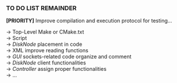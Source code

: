 ### TO DO LIST REMAINDER

**[PRIORITY]** Improve compilation and execution protocol for testing... 

&#8594; Top-Level Make or CMake.txt \
&#8594; Script \
&#8594; _DiskNode_ placement in code \
&#8594; XML improve reading functions  \
&#8594; _GUI_ sockets-related code organize and comment \
&#8594; _DiskNode_ client functionalities \
&#8594; _Controller_ assign proper functionalities \
&#8594; ...
